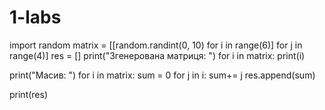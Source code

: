 # 1-labs
import random
matrix = [[random.randint(0, 10) for i in range(6)] for j in range(4)]
res = []
print("Згенерована матриця: ")
for i in matrix:
    print(i)

print("Масив: ")
for i in matrix:
    sum = 0
    for j in i:
        sum+= j
    res.append(sum)

print(res)
